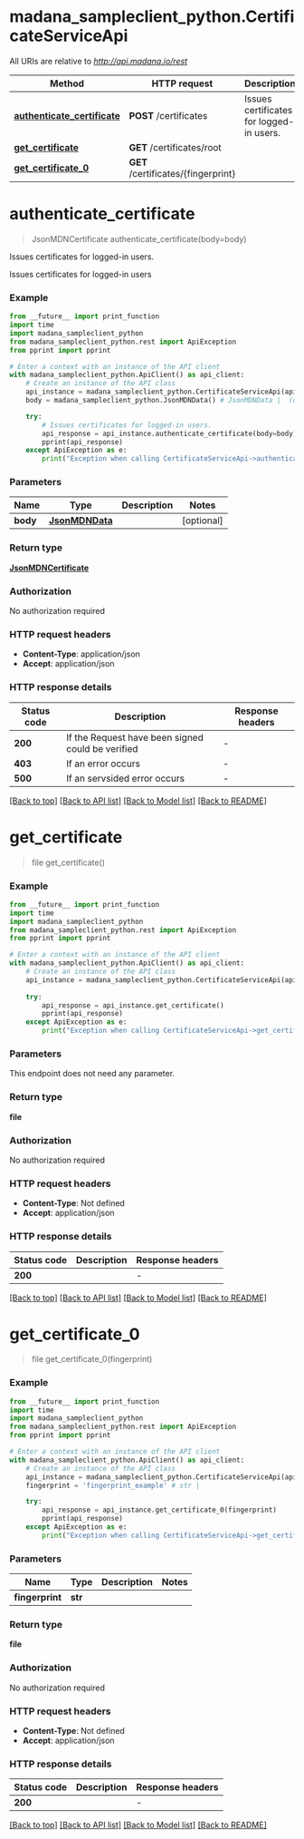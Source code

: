 # madana_sampleclient_python.CertificateServiceApi

All URIs are relative to *http://api.madana.io/rest*

Method | HTTP request | Description
------------- | ------------- | -------------
[**authenticate_certificate**](CertificateServiceApi.md#authenticate_certificate) | **POST** /certificates | Issues certificates for logged-in users.
[**get_certificate**](CertificateServiceApi.md#get_certificate) | **GET** /certificates/root | 
[**get_certificate_0**](CertificateServiceApi.md#get_certificate_0) | **GET** /certificates/{fingerprint} | 


# **authenticate_certificate**
> JsonMDNCertificate authenticate_certificate(body=body)

Issues certificates for logged-in users.

Issues certificates for logged-in users

### Example

```python
from __future__ import print_function
import time
import madana_sampleclient_python
from madana_sampleclient_python.rest import ApiException
from pprint import pprint

# Enter a context with an instance of the API client
with madana_sampleclient_python.ApiClient() as api_client:
    # Create an instance of the API class
    api_instance = madana_sampleclient_python.CertificateServiceApi(api_client)
    body = madana_sampleclient_python.JsonMDNData() # JsonMDNData |  (optional)

    try:
        # Issues certificates for logged-in users.
        api_response = api_instance.authenticate_certificate(body=body)
        pprint(api_response)
    except ApiException as e:
        print("Exception when calling CertificateServiceApi->authenticate_certificate: %s\n" % e)
```

### Parameters

Name | Type | Description  | Notes
------------- | ------------- | ------------- | -------------
 **body** | [**JsonMDNData**](JsonMDNData.md)|  | [optional] 

### Return type

[**JsonMDNCertificate**](JsonMDNCertificate.md)

### Authorization

No authorization required

### HTTP request headers

 - **Content-Type**: application/json
 - **Accept**: application/json

### HTTP response details
| Status code | Description | Response headers |
|-------------|-------------|------------------|
**200** | If the Request have been signed could be verified |  -  |
**403** | If an error occurs |  -  |
**500** | If an servsided error occurs |  -  |

[[Back to top]](#) [[Back to API list]](../README.md#documentation-for-api-endpoints) [[Back to Model list]](../README.md#documentation-for-models) [[Back to README]](../README.md)

# **get_certificate**
> file get_certificate()



### Example

```python
from __future__ import print_function
import time
import madana_sampleclient_python
from madana_sampleclient_python.rest import ApiException
from pprint import pprint

# Enter a context with an instance of the API client
with madana_sampleclient_python.ApiClient() as api_client:
    # Create an instance of the API class
    api_instance = madana_sampleclient_python.CertificateServiceApi(api_client)
    
    try:
        api_response = api_instance.get_certificate()
        pprint(api_response)
    except ApiException as e:
        print("Exception when calling CertificateServiceApi->get_certificate: %s\n" % e)
```

### Parameters
This endpoint does not need any parameter.

### Return type

**file**

### Authorization

No authorization required

### HTTP request headers

 - **Content-Type**: Not defined
 - **Accept**: application/json

### HTTP response details
| Status code | Description | Response headers |
|-------------|-------------|------------------|
**200** |  |  -  |

[[Back to top]](#) [[Back to API list]](../README.md#documentation-for-api-endpoints) [[Back to Model list]](../README.md#documentation-for-models) [[Back to README]](../README.md)

# **get_certificate_0**
> file get_certificate_0(fingerprint)



### Example

```python
from __future__ import print_function
import time
import madana_sampleclient_python
from madana_sampleclient_python.rest import ApiException
from pprint import pprint

# Enter a context with an instance of the API client
with madana_sampleclient_python.ApiClient() as api_client:
    # Create an instance of the API class
    api_instance = madana_sampleclient_python.CertificateServiceApi(api_client)
    fingerprint = 'fingerprint_example' # str | 

    try:
        api_response = api_instance.get_certificate_0(fingerprint)
        pprint(api_response)
    except ApiException as e:
        print("Exception when calling CertificateServiceApi->get_certificate_0: %s\n" % e)
```

### Parameters

Name | Type | Description  | Notes
------------- | ------------- | ------------- | -------------
 **fingerprint** | **str**|  | 

### Return type

**file**

### Authorization

No authorization required

### HTTP request headers

 - **Content-Type**: Not defined
 - **Accept**: application/json

### HTTP response details
| Status code | Description | Response headers |
|-------------|-------------|------------------|
**200** |  |  -  |

[[Back to top]](#) [[Back to API list]](../README.md#documentation-for-api-endpoints) [[Back to Model list]](../README.md#documentation-for-models) [[Back to README]](../README.md)


